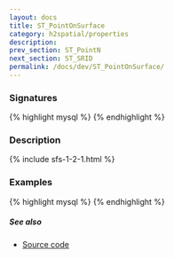 ```yaml
---
layout: docs
title: ST_PointOnSurface
category: h2spatial/properties
description: 
prev_section: ST_PointN
next_section: ST_SRID
permalink: /docs/dev/ST_PointOnSurface/
---
```


### Signatures

{% highlight mysql %}
{% endhighlight %}

### Description



{% include sfs-1-2-1.html %}

### Examples

{% highlight mysql %}
{% endhighlight %}

##### See also

* <a href="https://github.com/irstv/H2GIS/blob/master/h2spatial/src/main/java/org/h2gis/h2spatial/internal/function/spatial/properties/ST_PointOnSurface.java" target="_blank">Source code</a>

